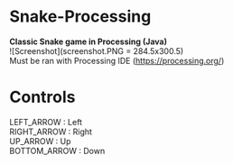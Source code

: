 # Snake-Processing
<b>Classic Snake game in Processing (Java)</b>      
![Screenshot](screenshot.PNG = 284.5x300.5)       
Must be ran with Processing IDE (https://processing.org/)   

Controls
========
LEFT_ARROW : Left    
RIGHT_ARROW : Right    
UP_ARROW : Up    
BOTTOM_ARROW : Down    

